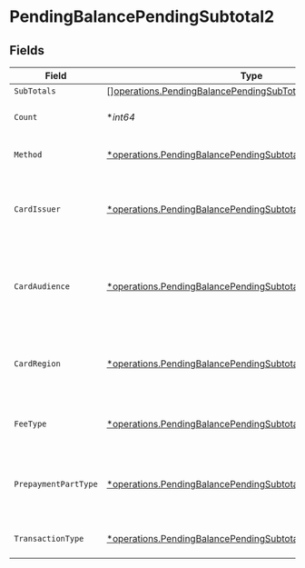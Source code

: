 # PendingBalancePendingSubtotal2


## Fields

| Field                                                                                                                                       | Type                                                                                                                                        | Required                                                                                                                                    | Description                                                                                                                                 | Example                                                                                                                                     |
| ------------------------------------------------------------------------------------------------------------------------------------------- | ------------------------------------------------------------------------------------------------------------------------------------------- | ------------------------------------------------------------------------------------------------------------------------------------------- | ------------------------------------------------------------------------------------------------------------------------------------------- | ------------------------------------------------------------------------------------------------------------------------------------------- |
| `SubTotals`                                                                                                                                 | [][operations.PendingBalancePendingSubTotal1](../../models/operations/pendingbalancependingsubtotal1.md)                                    | :heavy_minus_sign:                                                                                                                          | N/A                                                                                                                                         |                                                                                                                                             |
| `Count`                                                                                                                                     | **int64*                                                                                                                                    | :heavy_minus_sign:                                                                                                                          | Number of transactions of this type                                                                                                         | 50                                                                                                                                          |
| `Method`                                                                                                                                    | [*operations.PendingBalancePendingSubtotalMethod2](../../models/operations/pendingbalancependingsubtotalmethod2.md)                         | :heavy_minus_sign:                                                                                                                          | Payment type of the transactions                                                                                                            | creditcard                                                                                                                                  |
| `CardIssuer`                                                                                                                                | [*operations.PendingBalancePendingSubtotalCardIssuer2](../../models/operations/pendingbalancependingsubtotalcardissuer2.md)                 | :heavy_minus_sign:                                                                                                                          | In case of payments transactions with card, the card issuer will be available                                                               | amex                                                                                                                                        |
| `CardAudience`                                                                                                                              | [*operations.PendingBalancePendingSubtotalCardAudience2](../../models/operations/pendingbalancependingsubtotalcardaudience2.md)             | :heavy_minus_sign:                                                                                                                          | In case of payments trnsactions with card, the card audience will be available.                                                             | other                                                                                                                                       |
| `CardRegion`                                                                                                                                | [*operations.PendingBalancePendingSubtotalCardRegion2](../../models/operations/pendingbalancependingsubtotalcardregion2.md)                 | :heavy_minus_sign:                                                                                                                          | In case of payments transactions with card, the card region will be available.                                                              | domestic                                                                                                                                    |
| `FeeType`                                                                                                                                   | [*operations.PendingBalancePendingSubtotalFeeType2](../../models/operations/pendingbalancependingsubtotalfeetype2.md)                       | :heavy_minus_sign:                                                                                                                          | Present when the transaction represents a fee.                                                                                              | payment-fee                                                                                                                                 |
| `PrepaymentPartType`                                                                                                                        | [*operations.PendingBalancePendingSubtotalPrepaymentPartType2](../../models/operations/pendingbalancependingsubtotalprepaymentparttype2.md) | :heavy_minus_sign:                                                                                                                          | Prepayment part: fee itself, reimbursement, discount, VAT or rounding compensation.                                                         | fee                                                                                                                                         |
| `TransactionType`                                                                                                                           | [*operations.PendingBalancePendingSubtotalTransactionType2](../../models/operations/pendingbalancependingsubtotaltransactiontype2.md)       | :heavy_minus_sign:                                                                                                                          | Represents the transaction type                                                                                                             | payment                                                                                                                                     |